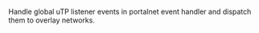 Handle global uTP listener events in portalnet event handler and dispatch them to overlay networks.
